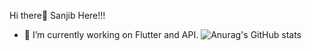 Hi there👋 Sanjib Here!!!
- 🔭 I’m currently working on Flutter and API.
![Anurag's GitHub stats](https://github-readme-stats.vercel.app/api?username=SanjibLimbu&show_icons=true&theme=dark)

